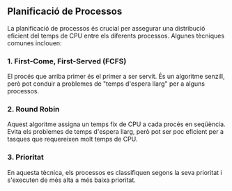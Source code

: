 ## Planificació de Processos

La planificació de processos és crucial per assegurar una distribució eficient del temps de CPU entre els diferents processos. Algunes tècniques comunes inclouen:

### 1. First-Come, First-Served (FCFS)
El procés que arriba primer és el primer a ser servit. És un algoritme senzill, però pot conduir a problemes de "temps d'espera llarg" per a alguns processos.

### 2. Round Robin
Aquest algoritme assigna un temps fix de CPU a cada procés en seqüència. Evita els problemes de temps d'espera llarg, però pot ser poc eficient per a tasques que requereixen molt temps de CPU.

### 3. Prioritat
En aquesta tècnica, els processos es classifiquen segons la seva prioritat i s'executen de més alta a més baixa prioritat.